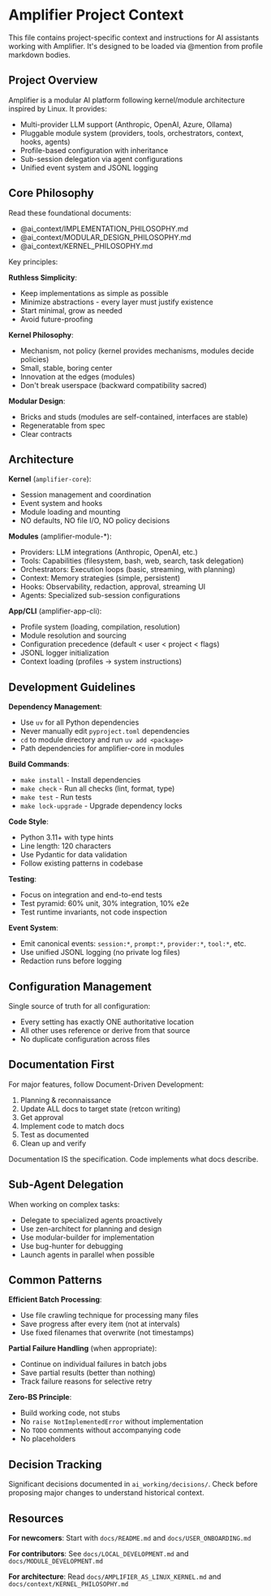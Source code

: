 # Amplifier Project Context

This file contains project-specific context and instructions for AI assistants working with Amplifier. It's designed to be loaded via @mention from profile markdown bodies.

## Project Overview

Amplifier is a modular AI platform following kernel/module architecture inspired by Linux. It provides:

- Multi-provider LLM support (Anthropic, OpenAI, Azure, Ollama)
- Pluggable module system (providers, tools, orchestrators, context, hooks, agents)
- Profile-based configuration with inheritance
- Sub-session delegation via agent configurations
- Unified event system and JSONL logging

## Core Philosophy

Read these foundational documents:

- @ai_context/IMPLEMENTATION_PHILOSOPHY.md
- @ai_context/MODULAR_DESIGN_PHILOSOPHY.md
- @ai_context/KERNEL_PHILOSOPHY.md

Key principles:

**Ruthless Simplicity**:
- Keep implementations as simple as possible
- Minimize abstractions - every layer must justify existence
- Start minimal, grow as needed
- Avoid future-proofing

**Kernel Philosophy**:
- Mechanism, not policy (kernel provides mechanisms, modules decide policies)
- Small, stable, boring center
- Innovation at the edges (modules)
- Don't break userspace (backward compatibility sacred)

**Modular Design**:
- Bricks and studs (modules are self-contained, interfaces are stable)
- Regeneratable from spec
- Clear contracts

## Architecture

**Kernel** (`amplifier-core`):
- Session management and coordination
- Event system and hooks
- Module loading and mounting
- NO defaults, NO file I/O, NO policy decisions

**Modules** (amplifier-module-*):
- Providers: LLM integrations (Anthropic, OpenAI, etc.)
- Tools: Capabilities (filesystem, bash, web, search, task delegation)
- Orchestrators: Execution loops (basic, streaming, with planning)
- Context: Memory strategies (simple, persistent)
- Hooks: Observability, redaction, approval, streaming UI
- Agents: Specialized sub-session configurations

**App/CLI** (amplifier-app-cli):
- Profile system (loading, compilation, resolution)
- Module resolution and sourcing
- Configuration precedence (default < user < project < flags)
- JSONL logger initialization
- Context loading (profiles → system instructions)

## Development Guidelines

**Dependency Management**:
- Use `uv` for all Python dependencies
- Never manually edit `pyproject.toml` dependencies
- `cd` to module directory and run `uv add <package>`
- Path dependencies for amplifier-core in modules

**Build Commands**:
- `make install` - Install dependencies
- `make check` - Run all checks (lint, format, type)
- `make test` - Run tests
- `make lock-upgrade` - Upgrade dependency locks

**Code Style**:
- Python 3.11+ with type hints
- Line length: 120 characters
- Use Pydantic for data validation
- Follow existing patterns in codebase

**Testing**:
- Focus on integration and end-to-end tests
- Test pyramid: 60% unit, 30% integration, 10% e2e
- Test runtime invariants, not code inspection

**Event System**:
- Emit canonical events: `session:*`, `prompt:*`, `provider:*`, `tool:*`, etc.
- Use unified JSONL logging (no private log files)
- Redaction runs before logging

## Configuration Management

Single source of truth for all configuration:
- Every setting has exactly ONE authoritative location
- All other uses reference or derive from that source
- No duplicate configuration across files

## Documentation First

For major features, follow Document-Driven Development:
1. Planning & reconnaissance
2. Update ALL docs to target state (retcon writing)
3. Get approval
4. Implement code to match docs
5. Test as documented
6. Clean up and verify

Documentation IS the specification. Code implements what docs describe.

## Sub-Agent Delegation

When working on complex tasks:
- Delegate to specialized agents proactively
- Use zen-architect for planning and design
- Use modular-builder for implementation
- Use bug-hunter for debugging
- Launch agents in parallel when possible

## Common Patterns

**Efficient Batch Processing**:
- Use file crawling technique for processing many files
- Save progress after every item (not at intervals)
- Use fixed filenames that overwrite (not timestamps)

**Partial Failure Handling** (when appropriate):
- Continue on individual failures in batch jobs
- Save partial results (better than nothing)
- Track failure reasons for selective retry

**Zero-BS Principle**:
- Build working code, not stubs
- No `raise NotImplementedError` without implementation
- No `TODO` comments without accompanying code
- No placeholders

## Decision Tracking

Significant decisions documented in `ai_working/decisions/`. Check before proposing major changes to understand historical context.

## Resources

**For newcomers**: Start with `docs/README.md` and `docs/USER_ONBOARDING.md`

**For contributors**: See `docs/LOCAL_DEVELOPMENT.md` and `docs/MODULE_DEVELOPMENT.md`

**For architecture**: Read `docs/AMPLIFIER_AS_LINUX_KERNEL.md` and `docs/context/KERNEL_PHILOSOPHY.md`
